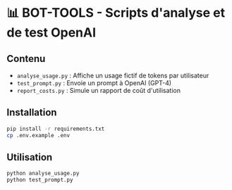 # 📊 BOT-TOOLS - Scripts d'analyse et de test OpenAI

## Contenu

- `analyse_usage.py` : Affiche un usage fictif de tokens par utilisateur
- `test_prompt.py` : Envoie un prompt à OpenAI (GPT-4)
- `report_costs.py` : Simule un rapport de coût d'utilisation

## Installation

```bash
pip install -r requirements.txt
cp .env.example .env
```

## Utilisation

```bash
python analyse_usage.py
python test_prompt.py
```
